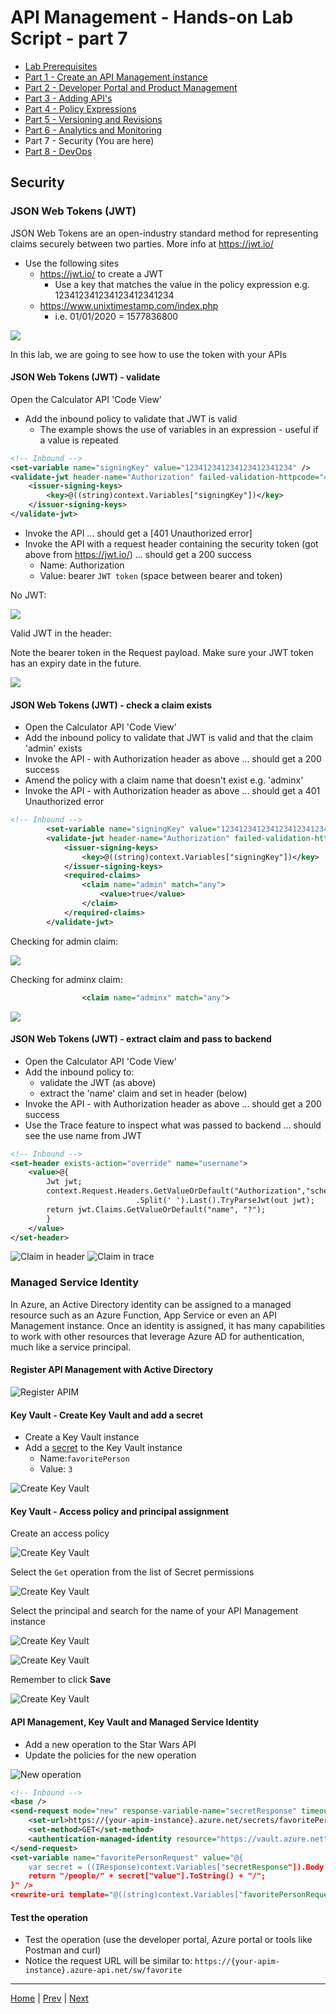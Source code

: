 # API Management - Hands-on Lab Script - part 7

- [Lab Prerequisites](apimanagement-prerequisites.md)
- [Part 1 - Create an API Management instance](apimanagement-1.md)
- [Part 2 - Developer Portal and Product Management](apimanagement-2.md)
- [Part 3 - Adding API's](apimanagement-3.md)
- [Part 4 - Policy Expressions](apimanagement-4.md)
- [Part 5 - Versioning and Revisions](apimanagement-5.md)
- [Part 6 - Analytics and Monitoring](apimanagement-6.md)
- Part 7 - Security (You are here)
- [Part 8 - DevOps](apimanagement-8.md)

## Security

### JSON Web Tokens (JWT)

JSON Web Tokens are an open-industry standard method for representing claims securely between two parties. More info at <https://jwt.io/>

- Use the following sites
  - <https://jwt.io/> to create a JWT
    - Use a key that matches the value in the policy expression e.g. 123412341234123412341234
  - <https://www.unixtimestamp.com/index.php>
    - i.e. 01/01/2020  = 1577836800

![](Images/APIMJWT.png)

In this lab, we are going to see how to use the token with your APIs

#### JSON Web Tokens (JWT) - validate

Open the Calculator API 'Code View'
- Add the inbound policy to validate that JWT is valid
  - The example shows the use of variables in an expression - useful if a value is repeated

```xml
<!-- Inbound -->
<set-variable name="signingKey" value="123412341234123412341234" />
<validate-jwt header-name="Authorization" failed-validation-httpcode="401" failed-validation-error-message="Unauthorized">
    <issuer-signing-keys>
        <key>@((string)context.Variables["signingKey"])</key>
    </issuer-signing-keys>
</validate-jwt>

```

- Invoke the API ... should get a [401 Unauthorized error]
- Invoke the API with a request header containing the security token (got above from <https://jwt.io/>) ... should get a 200 success
  - Name: Authorization
  - Value: bearer `JWT token`  (space between bearer and token)

No JWT:

![](Images/APIMRequestJWTnone.png)

Valid JWT in the header:

Note the bearer token in the Request payload.
Make sure your JWT token has an expiry date in the future.

![](Images/APIMRequestJWTvalid.png)

#### JSON Web Tokens (JWT) - check a claim exists

- Open the Calculator API 'Code View'
- Add the inbound policy to validate that JWT is valid and that the claim 'admin' exists
- Invoke the API - with Authorization header as above ... should get a 200 success
- Amend the policy with a claim name that doesn't exist e.g. 'adminx'
- Invoke the API - with Authorization header as above ... should get a 401 Unauthorized error

```xml
<!-- Inbound -->
        <set-variable name="signingKey" value="123412341234123412341234" />
        <validate-jwt header-name="Authorization" failed-validation-httpcode="401" failed-validation-error-message="Unauthorized">
            <issuer-signing-keys>
                <key>@((string)context.Variables["signingKey"])</key>
            </issuer-signing-keys>
            <required-claims>
                <claim name="admin" match="any">
                    <value>true</value>
                </claim>
            </required-claims>
        </validate-jwt>
```

Checking for admin claim:

![](Images/APIMRequestJWTclaimvalid.png)

Checking for adminx claim:

```xml
                <claim name="adminx" match="any">
```

![](Images/APIMRequestJWTclaiminvalid.png)

#### JSON Web Tokens (JWT) - extract claim and pass to backend

- Open the Calculator API 'Code View'
- Add the inbound policy to:
  - validate the JWT (as above)
  - extract the 'name' claim and set in header (below)
- Invoke the API - with Authorization header as above ... should get a 200 success
- Use the Trace feature to inspect what was passed to backend ... should see the use name from JWT

```xml
<!-- Inbound -->
<set-header exists-action="override" name="username">
    <value>@{
        Jwt jwt;
        context.Request.Headers.GetValueOrDefault("Authorization","scheme param")
                            .Split(' ').Last().TryParseJwt(out jwt);
        return jwt.Claims.GetValueOrDefault("name", "?");
        }
    </value>
</set-header>
```

![Claim in header](Images/APIMHeaderJWTClaimBackend.png)
![Claim in trace](Images/APIMTraceJWTClaimBackend.png)

### Managed Service Identity

In Azure, an Active Directory identity can be assigned to a managed resource such as an Azure Function, App Service or even an API Management instance. Once an identity is assigned, it has many capabilities to work with other resources that leverage Azure AD for authentication, much like a service principal.

#### Register API Management with Active Directory

![Register APIM](Images/APIMSecurityRegisterPrincipal.png)

#### Key Vault - Create Key Vault and add a secret

- Create a Key Vault instance
- Add a [secret](https://docs.microsoft.com/en-us/azure/key-vault/secrets/quick-create-portal#add-a-secret-to-key-vault) to the Key Vault instance
  - Name:`favoritePerson`
  - Value: `3`

![Create Key Vault](Images/APIMSecurityCreateKV.png)

#### Key Vault - Access policy and principal assignment

Create an access policy

![Create Key Vault](Images/APIMSecurityKV1.jpg)

Select the `Get` operation from the list of Secret permissions

![Create Key Vault](Images/APIMSecurityKV2.jpg)

Select the principal and search for the name of your API Management instance

![Create Key Vault](Images/APIMSecurityKV3.jpg)

![Create Key Vault](Images/APIMSecurityKV4.jpg)

Remember to click **Save**

![Create Key Vault](Images/APIMSecurityKV5.jpg)

#### API Management, Key Vault and Managed Service Identity

- Add a new operation to the Star Wars API
- Update the policies for the new operation

![New operation](Images/APIMSecurityAddOperation.png)

```xml
<!-- Inbound -->
<base />
<send-request mode="new" response-variable-name="secretResponse" timeout="20" ignore-error="false">
    <set-url>https://{your-apim-instance}.azure.net/secrets/favoritePerson/?api-version=7.0</set-url>
    <set-method>GET</set-method>
    <authentication-managed-identity resource="https://vault.azure.net" />
</send-request>
<set-variable name="favoritePersonRequest" value="@{
    var secret = ((IResponse)context.Variables["secretResponse"]).Body.As<JObject>();
    return "/people/" + secret["value"].ToString() + "/";
}" />
<rewrite-uri template="@((string)context.Variables["favoritePersonRequest"])" />
```

#### Test the operation

- Test the operation (use the developer portal, Azure portal or tools like Postman and curl)
- Notice the request URL will be similar to: `https://{your-apim-instance}.azure-api.net/sw/favorite`

---
[Home](README.md) | [Prev](apimanagement-6.md) | [Next](apimanagement-8.md)
